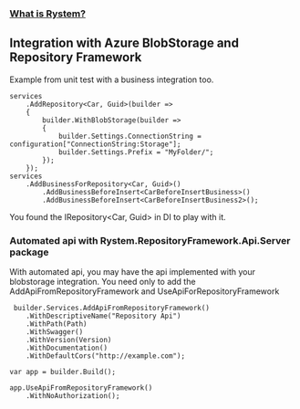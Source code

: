 ﻿### [What is Rystem?](https://github.com/KeyserDSoze/Rystem)

## Integration with Azure BlobStorage and Repository Framework
Example from unit test with a business integration too.

    services
        .AddRepository<Car, Guid>(builder =>
        {
            builder.WithBlobStorage(builder =>
            {
                builder.Settings.ConnectionString = configuration["ConnectionString:Storage"];
                builder.Settings.Prefix = "MyFolder/";
            });
        });
    services
        .AddBusinessForRepository<Car, Guid>()
            .AddBusinessBeforeInsert<CarBeforeInsertBusiness>()
            .AddBusinessBeforeInsert<CarBeforeInsertBusiness2>();

You found the IRepository<Car, Guid> in DI to play with it.

### Automated api with Rystem.RepositoryFramework.Api.Server package
With automated api, you may have the api implemented with your blobstorage integration.
You need only to add the AddApiFromRepositoryFramework and UseApiForRepositoryFramework

     builder.Services.AddApiFromRepositoryFramework()
        .WithDescriptiveName("Repository Api")
        .WithPath(Path)
        .WithSwagger()
        .WithVersion(Version)
        .WithDocumentation()
        .WithDefaultCors("http://example.com");  

    var app = builder.Build();

    app.UseApiFromRepositoryFramework()
        .WithNoAuthorization();

